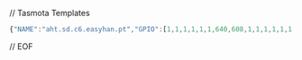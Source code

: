 // Tasmota Templates

```js
{"NAME":"aht.sd.c6.easyhan.pt","GPIO":[1,1,1,1,1,1,640,608,1,1,1,1,1,1,1,1,1,1,672,736,704,6720,1,1,0,0,0,0,0,0,0],"FLAG":0,"BASE":1}
```

// EOF
